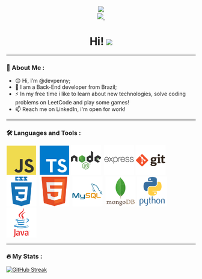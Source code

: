 <div id="header" align="center">
  <img src="https://media.giphy.com/media/UoLt6Tm8wlSnWGfSFs/giphy.gif"></img>
  
  <div id="badges">
    <a href="https://www.linkedin.com/in/matheusfpenna/">
        <img src="https://img.shields.io/badge/LinkedIn-blue?logo=linkedin&logoColor=white&style=for-the-badge"></img>
    </a>
        <img src="https://komarev.com/ghpvc/?username=devpenny&style=flat-square&color=blue" alt=""/>
  </div>

  <h1>
    Hi!
    <img src="https://media.giphy.com/media/hvRJCLFzcasrR4ia7z/giphy.gif" width="30"/>
  </h1>

</div>

---

### 👀 About Me :
- 😊 Hi, I’m @devpenny;
- 💞️ I am a Back-End developer from Brazil;
- :zap: In my free time i like to learn about new technologies, solve coding problems on LeetCode and play some games!
- 📫 Reach me on LinkedIn, i'm open for work!

---

### :hammer_and_wrench: Languages and Tools :
<div>
  <img src="https://github.com/devicons/devicon/blob/master/icons/javascript/javascript-original.svg" title="JavaScript" alt="JavaScript" width="80" height="80"/>&nbsp;
  <img src="https://github.com/devicons/devicon/blob/master/icons/typescript/typescript-original.svg" title="Git" **alt="Git" width="80" height="80"/>
  <img src="https://github.com/devicons/devicon/blob/master/icons/nodejs/nodejs-original-wordmark.svg" title="NodeJS" alt="NodeJS" width="80" height="80"/>&nbsp;
  <img src="https://github.com/devicons/devicon/blob/master/icons/express/express-original-wordmark.svg" title="Git" **alt="Git" width="80" height="80"/>
  <img src="https://github.com/devicons/devicon/blob/master/icons/git/git-original-wordmark.svg" title="Git" **alt="Git" width="80" height="80"/>
  <img src="https://github.com/devicons/devicon/blob/master/icons/css3/css3-plain-wordmark.svg"  title="CSS3" alt="CSS" width="80" height="80"/>&nbsp;
  <img src="https://github.com/devicons/devicon/blob/master/icons/html5/html5-original.svg" title="HTML5" alt="HTML" width="80" height="80"/>&nbsp;
  <img src="https://github.com/devicons/devicon/blob/master/icons/mysql/mysql-original-wordmark.svg" title="MySQL"  alt="MySQL" width="80" height="80"/>&nbsp; 
  <img src="https://github.com/devicons/devicon/blob/master/icons/mongodb/mongodb-original-wordmark.svg" title="Git" **alt="Git" width="80" height="80"/>
  <img src="https://github.com/devicons/devicon/blob/master/icons/python/python-original-wordmark.svg" title="Git" **alt="Git" width="80" height="80"/>
  <img src="https://github.com/devicons/devicon/blob/master/icons/java/java-original-wordmark.svg" title="Java" alt="Java" width="80" height="80"/>&nbsp;
</div>

---

### :fire: My Stats :

[![GitHub Streak](http://github-readme-streak-stats.herokuapp.com?user=devpenny&theme=dark)](https://git.io/streak-stats)

<!---
[![Top Langs](https://github-readme-stats.vercel.app/api/top-langs/?username=devpenny&layout=compact&theme=vision-friendly-dark)](https://github.com/anuraghazra/github-readme-stats)
--->

<!---
devpenny/devpenny is a ✨ special ✨ repository because its `README.md` (this file) appears on your GitHub profile.
You can click the Preview link to take a look at your changes.
--->
